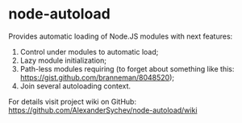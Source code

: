 # node-autoload

Provides automatic loading of Node.JS modules with next features:
1. Control under modules to automatic load;
2. Lazy module initialization;
3. Path-less modules requiring (to forget about something like this: https://gist.github.com/branneman/8048520);
4. Join several autoloading context.

For details visit project wiki on GitHub: https://github.com/AlexanderSychev/node-autoload/wiki
